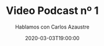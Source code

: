 ---
title: 'Video Podcast nº 1'
date: '2020-03-03T19:00:00'
author: 'Hablamos con Carlos Azaustre'
img: '/images/01-despues.jpg'
alt: 'Video Podcast nº 1 - Estuvimos hablando con Carlos Azaustre. ¿Te perdiste la sesión? Vuelve a verla en nuestro canal y suscríbete. Thanks to Pierre - Louis Anceau for his icon.'
body: ''
video: 'https://www.youtube.com/watch?v=lVh7wJ3TKY4&ab_channel=JavaScriptBeers'
publishVideo: true
--- 